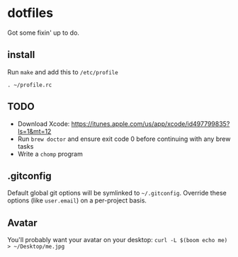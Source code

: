 # dotfiles

Got some fixin' up to do.

## install

Run `make` and add this to `/etc/profile`

```
. ~/profile.rc
```

## TODO

+ Download Xcode: https://itunes.apple.com/us/app/xcode/id497799835?ls=1&mt=12
+ Run `brew doctor` and ensure exit code 0 before continuing with any brew tasks
+ Write a `chomp` program

## .gitconfig

Default global git options will be symlinked to `~/.gitconfig`. Override these options (like `user.email`) on a per-project basis.

## Avatar

You'll probably want your avatar on your desktop: `curl -L $(boom echo me) > ~/Desktop/me.jpg`
